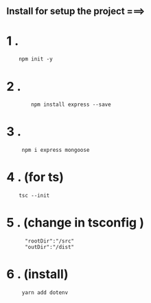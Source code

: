 

## Install for setup the project  ===>

 # 1 .
                
        npm init -y 

# 2 . 

            npm install express --save
                
# 3 .
         npm i express mongoose

# 4  . (for ts)
        tsc --init

# 5 . (change in tsconfig )
          
          "rootDir":"/src"
          "outDir":"/dist"
# 6 . (install)
         yarn add dotenv

